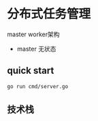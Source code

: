分布式任务管理
======

master worker架构

- master 无状态

## quick start
```bash
go run cmd/server.go
```

## 技术栈